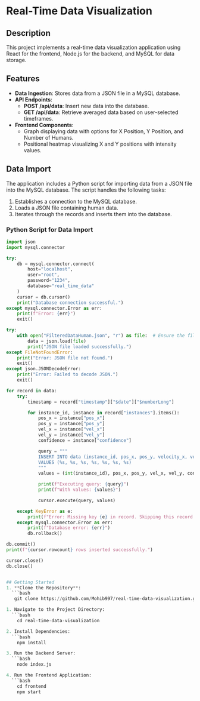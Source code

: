 # Real-Time Data Visualization

## Description
This project implements a real-time data visualization application using React for the frontend, Node.js for the backend, and MySQL for data storage.

## Features
- **Data Ingestion**: Stores data from a JSON file in a MySQL database.
- **API Endpoints**:
  - **POST /api/data**: Insert new data into the database.
  - **GET /api/data**: Retrieve averaged data based on user-selected timeframes.
- **Frontend Components**:
  - Graph displaying data with options for X Position, Y Position, and Number of Humans.
  - Positional heatmap visualizing X and Y positions with intensity values.

## Data Import
The application includes a Python script for importing data from a JSON file into the MySQL database. The script handles the following tasks:
1. Establishes a connection to the MySQL database.
2. Loads a JSON file containing human data.
3. Iterates through the records and inserts them into the database.

### Python Script for Data Import
```python
import json
import mysql.connector

try:
    db = mysql.connector.connect(
        host="localhost",
        user="root",
        password="1234",
        database="real_time_data"
    )
    cursor = db.cursor()
    print("Database connection successful.")
except mysql.connector.Error as err:
    print(f"Error: {err}")
    exit()

try:
    with open("FilteredDataHuman.json", "r") as file:  # Ensure the file name is correct
        data = json.load(file)
        print("JSON file loaded successfully.")
except FileNotFoundError:
    print("Error: JSON file not found.")
    exit()
except json.JSONDecodeError:
    print("Error: Failed to decode JSON.")
    exit()

for record in data:
    try:
        timestamp = record["timestamp"]["$date"]["$numberLong"]

        for instance_id, instance in record["instances"].items():
            pos_x = instance["pos_x"]
            pos_y = instance["pos_y"]
            vel_x = instance["vel_x"]
            vel_y = instance["vel_y"]
            confidence = instance["confidence"]

            query = """
            INSERT INTO data (instance_id, pos_x, pos_y, velocity_x, velocity_y, confidence, timestamp)
            VALUES (%s, %s, %s, %s, %s, %s, %s)
            """
            values = (int(instance_id), pos_x, pos_y, vel_x, vel_y, confidence, int(timestamp))

            print(f"Executing query: {query}")
            print(f"With values: {values}")

            cursor.execute(query, values)

    except KeyError as e:
        print(f"Error: Missing key {e} in record. Skipping this record: {record}")
    except mysql.connector.Error as err:
        print(f"Database error: {err}")
        db.rollback() 

db.commit()
print(f"{cursor.rowcount} rows inserted successfully.")

cursor.close()
db.close()


## Getting Started
1. **Clone the Repository**:
  ```bash
   git clone https://github.com/Mohib997/real-time-data-visualization.git

1. Navigate to the Project Directory:
  ```bash
    cd real-time-data-visualization

2. Install Dependencies:
  ```bash
    npm install

3. Run the Backend Server:
  ```bash
    node index.js

4. Run the Frontend Application:
  ```bash
    cd frontend
    npm start

